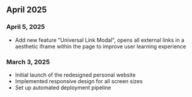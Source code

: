 ## April 2025

### April 5, 2025
- Add new feature "Universal Link Modal", opens all external links in a aesthetic iframe within the page to improve user learning experience

### March 3, 2025
- Initial launch of the redesigned personal website
- Implemented responsive design for all screen sizes
- Set up automated deployment pipeline
